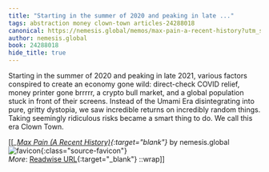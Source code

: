 ```yaml
---
title: "Starting in the summer of 2020 and peaking in late ..."
tags: abstraction money clown-town articles-24288018
canonical: https://nemesis.global/memos/max-pain-a-recent-history?utm_source=substack&utm_medium=email
author: nemesis.global
book: 24288018
hide_title: true
---
```


Starting in the summer of 2020 and peaking in late 2021, various factors conspired to create an economy gone wild: direct-check COVID relief, money printer gone brrrrr, a crypto bull market, and a global population stuck in front of their screens. Instead of the Umami Era disintegrating into pure, gritty dystopia, we saw incredible returns on incredibly random things. Taking seemingly ridiculous risks became a smart thing to do. We call this era Clown Town.


[[<cite>_[Max Pain (A Recent History)](https://nemesis.global/memos/max-pain-a-recent-history?utm_source=substack&utm_medium=email){:target="_blank"}_</cite> by nemesis.global ![favicon](https://s2.googleusercontent.com/s2/favicons?domain=nemesis.global){:class="source-favicon"}<br>
_More_: [Readwise URL](https://readwise.io/open/474547143){:target="_blank"}
::wrap]]